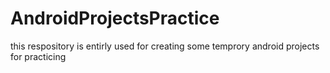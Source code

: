 # AndroidProjectsPractice
this respository is entirly used for creating some temprory android projects for practicing
